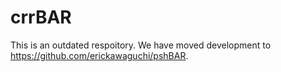 # crrBAR

This is an outdated respoitory. 
We have moved development to https://github.com/erickawaguchi/pshBAR.
